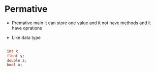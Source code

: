 # Permative 

 - Premative main it can store one value and it not have methods and it have oprations 

 - Like data type

 ```c++
   
  int x;
  float y;
  double z;
  bool x;

 ````